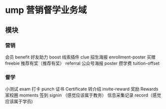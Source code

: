 # ump 营销督学业务域
## 模块
### 营销
会员 benefit
好友助力 boost
线索插件 clue
招生海报 enrollment-poster
买赠 freebie
推荐有奖（推荐有奖） referral
公众号海报 poster
攒学费 tuition-offset

### 督学
小测试 exam
打卡 punch
证书 Certificate
转介绍 invite-reward
奖励 Rewards
家校圈 moments
签到 signin （感觉应该属于教务）
信息采集记录 record（感觉应该属于学员)

